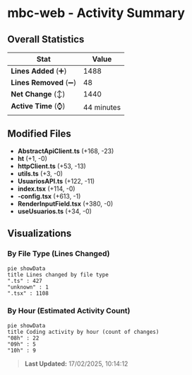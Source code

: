 # mbc-web - Activity Summary 

## Overall Statistics

| Stat                   | Value                                                             |
| ---------------------- | ----------------------------------------------------------------- |
| **Lines Added** (➕)   | 1488                                          |
| **Lines Removed** (➖) | 48                                        |
| **Net Change** (↕)    | 1440                |
| **Active Time** (⌚)   | 44 minutes |


## Modified Files
- **AbstractApiClient.ts** (+168, -23)
- **ht** (+1, -0)
- **httpClient.ts** (+53, -13)
- **utils.ts** (+3, -0)
- **UsuariosAPI.ts** (+122, -11)
- **index.tsx** (+114, -0)
- **-config.tsx** (+613, -1)
- **RenderInputField.tsx** (+380, -0)
- **useUsuarios.ts** (+34, -0)

## Visualizations

### By File Type (Lines Changed)

```mermaid
pie showData
title Lines changed by file type
".ts" : 427
"unknown" : 1
".tsx" : 1108
```

### By Hour (Estimated Activity Count)

```mermaid
pie showData
title Coding activity by hour (count of changes)
"08h" : 22
"09h" : 5
"10h" : 9
```


> **Last Updated:** 17/02/2025, 10:14:12